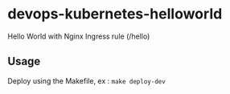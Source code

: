 # devops-kubernetes-helloworld
Hello World with Nginx Ingress rule (/hello)

## Usage

Deploy using the Makefile, ex : `make deploy-dev`

